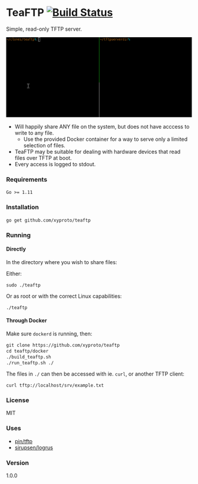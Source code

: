 # TeaFTP [![Build Status](https://travis-ci.org/xyproto/teaftp.svg?branch=master)](https://travis-ci.org/xyproto/teaftp)

Simple, read-only TFTP server.

![teaftp](img/teaftp.gif)

* Will happily share ANY file on the system, but does not have acccess to write to any file.
  * Use the provided Docker container for a way to serve only a limited selection of files.
* TeaFTP may be suitable for dealing with hardware devices that read files over TFTP at boot.
* Every access is logged to stdout.

### Requirements

    Go >= 1.11

### Installation

    go get github.com/xyproto/teaftp

### Running

#### Directly

In the directory where you wish to share files:

Either:

    sudo ./teaftp

Or as root or with the correct Linux capabilities:

    ./teaftp

#### Through Docker

Make sure `dockerd` is running, then:

    git clone https://github.com/xyproto/teaftp
    cd teaftp/docker
    ./build_teaftp.sh
    ./run_teaftp.sh ./

The files in `./` can then be accessed with ie. `curl`, or another TFTP client:

    curl tftp://localhost/srv/example.txt

### License

MIT

### Uses

* [pin/tftp](https://github.com/pin/tftp)
* [sirupsen/logrus](https://github.com/sirupsen/logrus)

### Version

1.0.0
